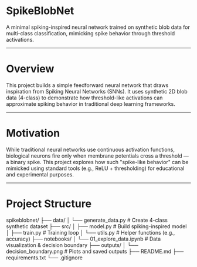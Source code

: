 # SpikeBlobNet

A minimal spiking-inspired neural network trained on synthetic blob data for multi-class classification, mimicking spike behavior through threshold activations.

---

# Overview

This project builds a simple feedforward neural network that draws inspiration from Spiking Neural Networks (SNNs). It uses synthetic 2D blob data (4-class) to demonstrate how threshold-like activations can approximate spiking behavior in traditional deep learning frameworks.

---

# Motivation

While traditional neural networks use continuous activation functions, biological neurons fire only when membrane potentials cross a threshold — a binary spike. This project explores how such "spike-like behavior" can be mimicked using standard tools (e.g., ReLU + thresholding) for educational and experimental purposes.

---

# Project Structure
spikeblobnet/
├── data/
│ └── generate_data.py # Create 4-class synthetic dataset
├── src/
│ ├── model.py # Build spiking-inspired model
│ ├── train.py # Training loop
│ └── utils.py # Helper functions (e.g., accuracy)
├── notebooks/
│ └── 01_explore_data.ipynb # Data visualization & decision boundary
├── outputs/
│ └── decision_boundary.png # Plots and saved outputs
├── README.md
├── requirements.txt
└── .gitignore
